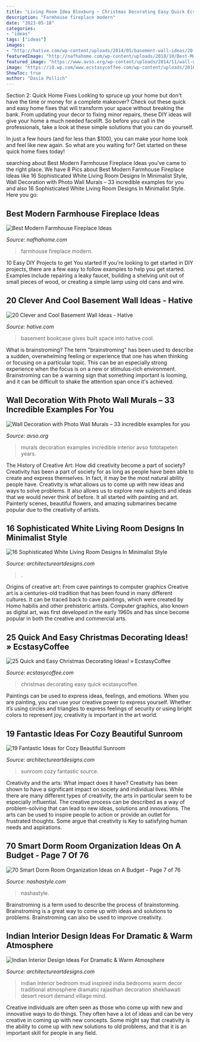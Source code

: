 ```yaml
---
title: "Living Room Idea Bloxburg ~ Christmas Decorating Easy Quick Ecstasycoffee"
description: "Farmhouse fireplace modern"
date: "2023-05-18"
categories:
- "ideas"
tags: ["ideas"]
images:
- "http://hative.com/wp-content/uploads/2014/05/basement-wall-ideas/20-bookcase-in-basement-wall.jpg"
featuredImage: "http://nafhahome.com/wp-content/uploads/2018/10/Best-Modern-Farmhouse-Fireplace-Ideas-5.jpg"
featured_image: "https://www.avso.org/wp-content/uploads/2014/11/wall-decoration-with-photo-wall-murals-33-incredible-examples-for-you-1415264334.jpg"
image: "https://i0.wp.com/www.ecstasycoffee.com/wp-content/uploads/2016/10/Christmas-Decorating-37.jpg"
ShowToc: true
author: "Dasia Pollich"
---
```



Section 2: Quick Home Fixes
Looking to spruce up your home but don't have the time or money for a complete makeover? Check out these quick and easy home fixes that will transform your space without breaking the bank.
From updating your decor to fixing minor repairs, these DIY ideas will give your home a much needed facelift. So before you call in the professionals, take a look at these simple solutions that you can do yourself.

In just a few hours (and for less than $100), you can make your home look and feel like new again. So what are you waiting for? Get started on these quick home fixes today!

	

		
searching about Best Modern Farmhouse Fireplace Ideas you've came to the right place. We have 8 Pics about Best Modern Farmhouse Fireplace Ideas like 16 Sophisticated White Living Room Designs In Minimalist Style, Wall Decoration with Photo Wall Murals – 33 incredible examples for you and also 16 Sophisticated White Living Room Designs In Minimalist Style. Here you go:
		
    
## Best Modern Farmhouse Fireplace Ideas

<img loading=lazy src="http://nafhahome.com/wp-content/uploads/2018/10/Best-Modern-Farmhouse-Fireplace-Ideas-5.jpg" onerror="this.onerror=null;this.src='https://tse2.mm.bing.net/th?id=OIP.ARdlAZysb5aypSJ5zJQUmAHaJ4&amp;pid=15.1';" alt="Best Modern Farmhouse Fireplace Ideas">

_Source: nafhahome.com_

>farmhouse fireplace modern. 

	

10 Easy DIY Projects to get You started
If you're looking to get started in DIY projects, there are a few easy to follow examples to help you get started. Examples include repairing a leaky faucet, building a shelving unit out of small pieces of wood, or creating a simple lamp using old cans and wire.

    
## 20 Clever And Cool Basement Wall Ideas - Hative

<img loading=lazy src="http://hative.com/wp-content/uploads/2014/05/basement-wall-ideas/20-bookcase-in-basement-wall.jpg" onerror="this.onerror=null;this.src='https://tse2.mm.bing.net/th?id=OIP.5ls36B5bKwGYwSnnwifRuQAAAA&amp;pid=15.1';" alt="20 Clever and Cool Basement Wall Ideas - Hative">

_Source: hative.com_

>basement bookcase gives built space into hative cool. 

	

What is brainstroming?
The term "brainstroming" has been used to describe a sudden, overwhelming feeling or experience that one has when thinking or focusing on a particular topic. This can be an especially strong experience when the focus is on a new or stimulus-rich environment. Brainstroming can be a warning sign that something important is looming, and it can be difficult to shake the attention span once it's achieved.

    
## Wall Decoration With Photo Wall Murals – 33 Incredible Examples For You

<img loading=lazy src="https://www.avso.org/wp-content/uploads/2014/11/wall-decoration-with-photo-wall-murals-33-incredible-examples-for-you-1415264334.jpg" onerror="this.onerror=null;this.src='https://tse2.mm.bing.net/th?id=OIP.E8d8HP_GIi8Sge6-NrtaOAHaLH&amp;pid=15.1';" alt="Wall Decoration with Photo Wall Murals – 33 incredible examples for you">

_Source: avso.org_

>murals decoration examples incredible interior avso fototapeten years. 

	

The History of Creative Art: How did creativity become a part of society?
Creativity has been a part of society for as long as people have been able to create and express themselves. In fact, it may be the most natural ability people have. Creativity is what allows us to come up with new ideas and ways to solve problems. It also allows us to explore new subjects and ideas that we would never think of before. It all started with painting and art. Painterly scenes, beautiful flowers, and amazing submarines became popular due to the creativity of artists.

    
## 16 Sophisticated White Living Room Designs In Minimalist Style

<img loading=lazy src="https://www.architectureartdesigns.com/wp-content/uploads/2016/02/6-50.jpg" onerror="this.onerror=null;this.src='https://tse2.mm.bing.net/th?id=OIP.SGtIZccrIsn3Q0bp-oCHBgHaEY&amp;pid=15.1';" alt="16 Sophisticated White Living Room Designs In Minimalist Style">

_Source: architectureartdesigns.com_

>. 

	

Origins of creative art: From cave paintings to computer graphics
Creative art is a centuries-old tradition that has been found in many different cultures. It can be traced back to cave paintings, which were created by Homo habilis and other prehistoric artists. Computer graphics, also known as digital art, was first developed in the early 1960s and has since become popular in both the creative and commercial arts.

    
## 25 Quick And Easy Christmas Decorating Ideas! » EcstasyCoffee

<img loading=lazy src="https://i0.wp.com/www.ecstasycoffee.com/wp-content/uploads/2016/10/Christmas-Decorating-37.jpg" onerror="this.onerror=null;this.src='https://tse2.mm.bing.net/th?id=OIP.hItVLx4u6fXZKtQGQAk-YQHaLH&amp;pid=15.1';" alt="25 Quick and Easy Christmas Decorating Ideas! » EcstasyCoffee">

_Source: ecstasycoffee.com_

>christmas decorating easy quick ecstasycoffee. 

	

Paintings can be used to express ideas, feelings, and emotions.
When you are painting, you can use your creative power to express yourself. Whether it’s using circles and triangles to express feelings of security or using bright colors to represent joy, creativity is important in the art world.

    
## 19 Fantastic Ideas For Cozy Beautiful Sunroom

<img loading=lazy src="https://www.architectureartdesigns.com/wp-content/uploads/2015/04/1426.jpg" onerror="this.onerror=null;this.src='https://tse1.mm.bing.net/th?id=OIP.-xHJVX7S_uPs_E0AlB6sGwHaLI&amp;pid=15.1';" alt="19 Fantastic Ideas for Cozy Beautiful Sunroom">

_Source: architectureartdesigns.com_

>sunroom cozy fantastic source. 

	

Creativity and the arts: What impact does it have?
Creativity has been shown to have a significant impact on society and individual lives. While there are many different types of creativity, the arts in particular seem to be especially influential. The creative process can be described as a way of problem-solving that can lead to new ideas, solutions and innovations. The arts can be used to inspire people to action or provide an outlet for frustrated thoughts. Some argue that creativity is Key to satisfying human needs and aspirations.

    
## 70 Smart Dorm Room Organization Ideas On A Budget - Page 7 Of 76

<img loading=lazy src="https://nashastyle.com/wp-content/uploads/2018/10/70-Smart-Dorm-Room-Organization-Ideas-on-A-Budget-73.jpg" onerror="this.onerror=null;this.src='https://tse1.mm.bing.net/th?id=OIP.f3HEbDLMSfE8mHQeBIkDOAHaJ2&amp;pid=15.1';" alt="70 Smart Dorm Room Organization Ideas on A Budget - Page 7 of 76">

_Source: nashastyle.com_

>nashastyle. 

	

Brainstroming is a term used to describe the process of brainstorming. Brainstroming is a great way to come up with ideas and solutions to problems. Brainstroming can also be used to improve creativity.

    
## Indian Interior Design Ideas For Dramatic &amp; Warm Atmosphere

<img loading=lazy src="https://www.architectureartdesigns.com/wp-content/uploads/2015/02/1137-630x472.jpg" onerror="this.onerror=null;this.src='https://tse4.mm.bing.net/th?id=OIP.qzw-po5KVhWBZn-8sRq2tgHaFj&amp;pid=15.1';" alt="Indian Interior Design Ideas For Dramatic &amp; Warm Atmosphere">

_Source: architectureartdesigns.com_

>indian interior bedroom mud inspired india bedrooms warm decor traditional atmosphere dramatic rajasthan decoration shekhawati desert resort demand village mind. 

	

Creative individuals are often seen as those who come up with new and innovative ways to do things. They often have a lot of ideas and can be very creative in coming up with new concepts. Some might say that creativity is the ability to come up with new solutions to old problems, and that it is an important skill for people in any field.

